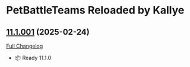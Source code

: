 # PetBattleTeams Reloaded by Kallye

## [11.1.001](https://github.com/KaspOu/KPetBattle-Teams/tree/11.1.001) (2025-02-24)
[Full Changelog](https://github.com/KaspOu/KPetBattle-Teams/compare/11.0.702...11.1.001) 

- 📦 Ready 11.1.0  
